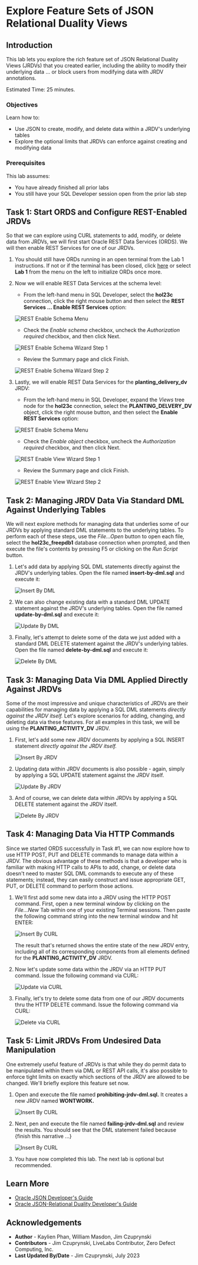 # Explore Feature Sets of JSON Relational Duality Views

## Introduction

This lab lets you explore the rich feature set of JSON Relational Duality Views (JRDVs) that you created earlier, including the ability to modify their underlying data ... or block users from modifying data with JRDV annotations.

Estimated Time: 25 minutes.

<!-- Watch the video below for a quick walk through of the lab. -->

<!-- update video link. Previous iteration: [](youtube:XnE1yw2k5IU) -->

### Objectives
Learn how to:
- Use JSON to create, modify, and delete data within a JRDV's underlying tables
- Explore the optional limits that JRDVs can enforce against creating and modifying data

### Prerequisites
This lab assumes:
- You have already finished all prior labs
- You still have your SQL Developer session open from the prior lab step

## Task 1: Start ORDS and Configure REST-Enabled JRDVs

So that we can explore using CURL statements to add, modify, or delete data from JRDVs, we will first start Oracle REST Data Services (ORDS). We will then enable REST Services for one of our JRDVs.

1. You should still have ORDs running in an open terminal from the Lab 1 instructions. If not or if the terminal has been closed, click [here](?lab=initialize-ords) or select **Lab 1** from the menu on the left to initialize ORDs once more.

2. Now we will enable REST Data Services at the schema level:

    - From the left-hand menu in SQL Developer, select the **hol23c** connection, click the right mouse button and then select the **REST Services ... Enable REST Services** option:

    ![REST Enable Schema Menu](images/enable-ords-services-at-schema-level.png)

    - Check the *Enable schema* checkbox, uncheck the *Authorization required* checkbox, and then click Next.

    ![REST Enable Schema Wizard Step 1](images/ords-schema-level-wizard-1.png)

    - Review the Summary page and click Finish. 

    ![REST Enable Schema Wizard Step 2](images/ords-schema-level-wizard-2.png)

3. Lastly, we will enable REST Data Services for the **planting\_delivery\_dv** JRDV:

    - From the left-hand menu in SQL Developer, expand the *Views* tree node for the **hol23c** connection, select the **PLANTING\_DELVERY\_DV** object, click the right mouse button, and then select the **Enable REST Services** option:

    ![REST Enable Schema Menu](images/enable-ords-services-at-view-level.png)

    - Check the *Enable object* checkbox, uncheck the *Authorization required* checkbox, and then click Next.

    ![REST Enable View Wizard Step 1](images/ords-view-level-wizard-1.png)

    - Review the Summary page and click Finish. 

    ![REST Enable View Wizard Step 2](images/ords-view-level-wizard-2.png)

## Task 2: Managing JRDV Data Via Standard DML Against Underlying Tables

We will next explore methods for managing data that underlies some of our JRDVs by applying standard DML statements to the underlying tables. To perform each of these steps, use the *File...Open* button to open each file, select the **hol23c_freepdb1** database connection when prompted, and then execute the file's contents by pressing F5 or clicking on the *Run Script* button.

1. Let's add data by applying SQL DML statements directly against the JRDV's underlying tables. Open the file named **insert-by-dml.sql** and execute it:

    ![Insert By DML](images/insert-by-dml.png)

2. We can also change existing data with a standard DML UPDATE statement against the JRDV's underlying tables. Open the file named **update-by-dml.sql** and execute it:

    ![Update By DML](images/update-by-dml.png)

3. Finally, let's attempt to delete some of the data we just added with a standard DML DELETE statement against the JRDV's underlying tables. Open the file named **delete-by-dml.sql** and execute it:

    ![Delete By DML](images/delete-by-dml.png)

## Task 3: Managing Data Via DML Applied Directly Against JRDVs

Some of the most impressive and unique characteristics of JRDVs are their capabilities for managing data by applying a SQL DML statements *directly against the JRDV itself.* Let's explore scenarios for adding, changing, and deleting data via these features. For all examples in this task, we will be using the **PLANTING\_ACTIVITY\_DV** JRDV.

1. First, let's add some new JRDV documents by applying a SQL INSERT statement *directly against the JRDV itself.*

    ![Insert By JRDV](images/insert-by-jrdv.png)

2. Updating data within JRDV documents is also possible - again, simply by applying a SQL UPDATE statement against the JRDV itself.

    ![Update By JRDV](images/update-by-jrdv.png)

3. And of course, we can delete data within JRDVs by applying a SQL DELETE statement against the JRDV itself.

    ![Delete By JRDV](images/delete-by-jrdv.png)

## Task 4: Managing Data Via HTTP Commands

Since we started ORDS successfully in Task #1, we can now explore how to use HTTP POST, PUT and DELETE commands to manage data within a JRDV. The obvious advantage of these methods is that a developer who is familiar with making HTTP calls to APIs to add, change, or delete data doesn't need to master SQL DML commands to execute any of these statements; instead, they can easily construct and issue appropriate GET, PUT, or DELETE command to perform those actions. 

1. We'll first add some new data into a JRDV using the HTTP POST command. First, open a new terminal window by clicking on the *File...New* Tab within one of your existing Terminal sessions. Then paste the following command string into the new terminal window and hit ENTER:

    ![Insert By CURL](images/insert-by-curl.png)

    The result that's returned shows the entire state of the new JRDV entry, including all of its corresponding components from all elements defined for the **PLANTING\_ACTIVITY\_DV** JRDV.

2. Now let's update some data within the JRDV via an HTTP PUT command. Issue the following command via CURL:

    ![Update via CURL](images/update-by-curl.png)

3. Finally, let's try to delete some data from one of our JRDV documents thru the HTTP DELETE command. Issue the following command via CURL:

    ![Delete via CURL](images/delete-by-curl.png)

## Task 5: Limit JRDVs From Undesired Data Manipulation

One extremely useful feature of JRDVs is that while they do permit data to be manipulated within them via DML or REST API calls, it's also possible to enforce tight limits on exactly which sections of the JRDV are allowed to be changed. We'll briefly explore this feature set now.

1. Open and execute the file named **prohibiting-jrdv-dml.sql.** It creates a new JRDV named **WONTWORK.** 

    ![Insert By CURL](images/finish-this.png)

2. Next, pen and execute the file named **failing-jrdv-dml.sql** and review the results. You should see that the DML statement failed because {finish this narrative ...}

    ![Insert By CURL](images/finish-this.png)

3. You have now completed this lab. The next lab is optional but recommended.

## Learn More
* [Oracle JSON Developer's Guide](https://docs.oracle.com/en/database/oracle/oracle-database/23/adjsn/)
* [Oracle JSON-Relational Duality Developer's Guide](https://docs.oracle.com/en/database/oracle/oracle-database/23/jsnvu/)

## Acknowledgements
* **Author** - Kaylien Phan, William Masdon, Jim Czuprynski
* **Contributors** - Jim Czuprynski, LiveLabs Contributor, Zero Defect Computing, Inc.
* **Last Updated By/Date** - Jim Czuprynski, July 2023